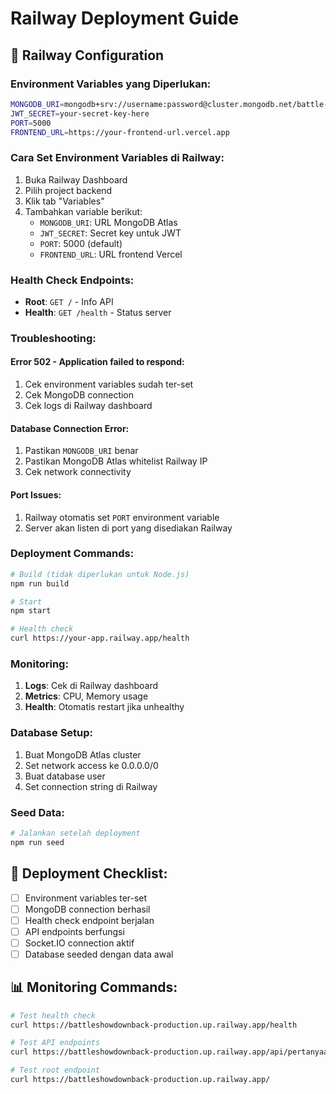 # Railway Deployment Guide

## 🔧 **Railway Configuration**

### Environment Variables yang Diperlukan:

```bash
MONGODB_URI=mongodb+srv://username:password@cluster.mongodb.net/battle-games
JWT_SECRET=your-secret-key-here
PORT=5000
FRONTEND_URL=https://your-frontend-url.vercel.app
```

### Cara Set Environment Variables di Railway:

1. Buka Railway Dashboard
2. Pilih project backend
3. Klik tab "Variables"
4. Tambahkan variable berikut:
   - `MONGODB_URI`: URL MongoDB Atlas
   - `JWT_SECRET`: Secret key untuk JWT
   - `PORT`: 5000 (default)
   - `FRONTEND_URL`: URL frontend Vercel

### Health Check Endpoints:

- **Root**: `GET /` - Info API
- **Health**: `GET /health` - Status server

### Troubleshooting:

#### Error 502 - Application failed to respond:
1. Cek environment variables sudah ter-set
2. Cek MongoDB connection
3. Cek logs di Railway dashboard

#### Database Connection Error:
1. Pastikan `MONGODB_URI` benar
2. Pastikan MongoDB Atlas whitelist Railway IP
3. Cek network connectivity

#### Port Issues:
1. Railway otomatis set `PORT` environment variable
2. Server akan listen di port yang disediakan Railway

### Deployment Commands:

```bash
# Build (tidak diperlukan untuk Node.js)
npm run build

# Start
npm start

# Health check
curl https://your-app.railway.app/health
```

### Monitoring:

1. **Logs**: Cek di Railway dashboard
2. **Metrics**: CPU, Memory usage
3. **Health**: Otomatis restart jika unhealthy

### Database Setup:

1. Buat MongoDB Atlas cluster
2. Set network access ke 0.0.0.0/0
3. Buat database user
4. Set connection string di Railway

### Seed Data:

```bash
# Jalankan setelah deployment
npm run seed
```

## 🚀 **Deployment Checklist:**

- [ ] Environment variables ter-set
- [ ] MongoDB connection berhasil
- [ ] Health check endpoint berjalan
- [ ] API endpoints berfungsi
- [ ] Socket.IO connection aktif
- [ ] Database seeded dengan data awal

## 📊 **Monitoring Commands:**

```bash
# Test health check
curl https://battleshowdownback-production.up.railway.app/health

# Test API endpoints
curl https://battleshowdownback-production.up.railway.app/api/pertanyaan/random

# Test root endpoint
curl https://battleshowdownback-production.up.railway.app/
``` 
